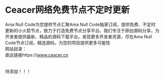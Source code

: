 # Ceacer网络免费节点不定时更新
Ama Null Code为您提供节点汇聚Ama Null Code独家订阅，提供免费、不定时更新的小火箭节点，致力于打造免费节点分享平台。我们专注于原创源码分享，为开发者提供最新、精品的源码下载平台。发现更多开发者资源，尽在Ama Null Code节点订阅，精选源码，为您的项目提供更多可能性<br>
网站目录：<br>
直达链接https://www.ceacer.cn<br>
<br><br>
待添加！！！
